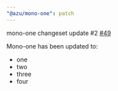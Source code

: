 ```yaml
---
"@azu/mono-one": patch
---
```

    
mono-one changeset update #2 [#49](https://github.com/JantaeLeckie/monorepo-release-changesets/pull/49)
    
Mono-one has been updated to:
  - one
  - two
  - three
  - four
